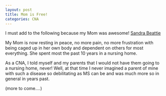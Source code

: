 ```yaml
---
layout: post
title: Mom is Free!
categories: CNA
---
```


I must add to the following because my Mom was awesome! [Sandra Beattie](https://www.hkfuneralhome.com/en-memorium/sandra-d-beattie)

My Mom is now resting in peace, no more pain, no more frustration with being caged up in her own body and dependent on others for most everything. She spent most the past 10 years in a nursing home.

As a CNA, I told myself and my parents that I would not have them going to a nursing home, never! Well, at that time I never imagined a parent of mine with such a disease so debilitating as MS can be and was much more so in general in years past.

(more to come....)
